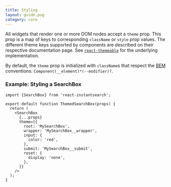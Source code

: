 ```yaml
---
title: Styling
layout: guide.pug
category: core
---
```


All widgets that render one or more DOM nodes accept a `theme` prop. This prop is a map of keys to corresponding `className` or `style` prop values. The different theme keys supported by components are described on their respective documentation page. See [`react-themeable`](https://github.com/markdalgleish/react-themeable) for the underlying implementation.

By default, the `theme` prop is initialized with `className`s that respect the [BEM](http://getbem.com/naming/) conventions: `Component(__element)*(--modifier)?`.

### Example: Styling a SearchBox

```
import {SearchBox} from 'react-instantsearch';

export default function ThemedSearchBox(props) {
  return (
    <SearchBox
      {...props}
      theme={{
        root: 'MySearchBox',
        wrapper: 'MySearchBox__wrapper',
        input: {
          color: 'red',
        },
        submit: 'MySearchBox__submit',
        reset: {
          display: 'none',
        },
      }}
    />
  );
}
```
